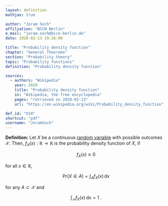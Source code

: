 ```yaml
---
layout: definition
mathjax: true

author: "Joram Soch"
affiliation: "BCCN Berlin"
e_mail: "joram.soch@bccn-berlin.de"
date: 2020-02-13 19:26:00

title: "Probability density function"
chapter: "General Theorems"
section: "Probability theory"
topic: "Probability functions"
definition: "Probability density function"

sources:
  - authors: "Wikipedia"
    year: 2020
    title: "Probability density function"
    in: "Wikipedia, the free encyclopedia"
    pages: "retrieved on 2020-02-13"
    url: "https://en.wikipedia.org/wiki/Probability_density_function"

def_id: "D10"
shortcut: "pdf"
username: "JoramSoch"
---
```



**Definition:** Let $X$ be a continuous [random variable](/D/rvar) with possible outcomes $\mathcal{X}$. Then, $f_X(x): \mathbb{R} \to \mathbb{R}$ is the probability density function of $X$, if

$$ \label{eq:pdf-def-s0}
f_X(x) \geq 0
$$

for all $x \in \mathbb{R}$,

$$ \label{eq:pdf-def-s1}
\mathrm{Pr}(X \in A) = \int_{A} f_X(x) \, \mathrm{d}x
$$

for any $A \subset \mathcal{X}$ and

$$ \label{eq:pdf-def-s2}
\int_{\mathcal{X}} f_X(x) \, \mathrm{d}x = 1 \; .
$$